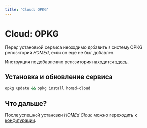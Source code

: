 ```yaml
---
title: 'Cloud: OPKG'
---
```


# Cloud: OPKG

Перед установкой сервиса неоходимо добавить в систему OPKG репозиторий _HOMEd_, если он еще не был добавлен.

Инструкция по добавлению репозитория находится [здесь](/common/opkg/).

## Установка и обновление сервиса

```sh
opkg update && opkg install homed-cloud
```

## Что дальше?

После успешной установки _HOMEd Cloud_ можно переходить к [конфигурации](/cloud/configuration/).
